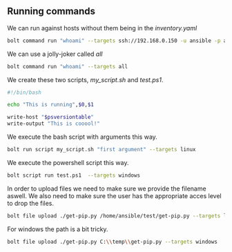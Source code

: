 ## Running commands

We can run against hosts without them being in the *inventory.yaml*

``` bash
bolt command run "whoami" --targets ssh://192.168.0.150 -u ansible -p ansible --no-host-key-check
```

We can use a jolly-joker called *all*

``` bash
bolt command run "whoami" --targets all
```

We create these two scripts, *my_script.sh* and *test.ps1*.

``` bash
#!/bin/bash

echo "This is running",$0,$1
```

``` bash
write-host "$psversiontable"
write-output "This is cooool!"
```

We execute the bash script with arguments this way.

``` bash
bolt run script my_script.sh "first argument" --targets linux
```

We execute the powershell script this way.

``` bash
bolt script run test.ps1  --targets windows
```

In order to upload files we need to make sure we provide the filename aswell. We also need to make sure the user has the appropriate acces level to drop the files.

``` bash
bolt file upload ./get-pip.py /home/ansible/test/get-pip.py --targets linux
```

For windows the path is a bit tricky.

``` bash
bolt file upload ./get-pip.py C:\\temp\\get-pip.py --targets windows
```